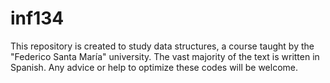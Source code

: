 # inf134


This repository is created to study data structures, a course taught by the "Federico Santa María" university. The vast majority of the text is written in Spanish. 
  Any advice or help to optimize these codes will be welcome.